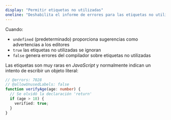 ```yaml
---
display: "Permitir etiquetas no utilizadas"
oneline: "Deshabilita el informe de errores para las etiquetas no utilizadas."
---
```


Cuando:

- `undefined` (predeterminado) proporciona sugerencias como advertencias a los editores
- `true` las etiquetas no utilizadas se ignoran
- `false` genera errores del compilador sobre etiquetas no utilizadas

Las etiquetas son muy raras en *JavaScript* y normalmente indican un intento de escribir un objeto literal:

```ts twoslash
// @errors: 7028
// @allowUnusedLabels: false
function verifyAge(age: number) {
  // Se olvidó la declaración 'return'
  if (age > 18) {
    verified: true;
  }
}
```
